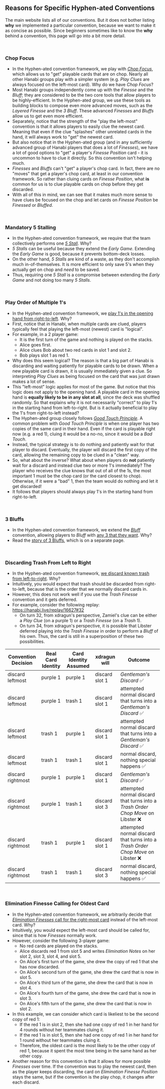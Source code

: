 ## Reasons for Specific Hyphen-ated Conventions

The main website lists all of our conventions. But it does not bother listing **why** we implemented a particular convention, because we want to make it as concise as possible. Since beginners sometimes like to know the **why** behind a convention, this page will go into a bit more detail.

<br />

### Chop Focus

- In the Hyphen-ated convention framework, we play with *[Chop Focus](https://hanabi.github.io/docs/beginner#the-chop)*, which allows us to "get" playable cards that are on chop. Nearly all other Hanabi groups play with a simpler system (e.g. *Play Clues* are always focused on the left-most card). Why do we have *Chop Focus*?
- Most Hanabi groups independently come up with the *Finesse* and the *Bluff*; they are considered to be the two core tools that allow players to be highly-efficient. In the Hyphen-ated group, we use these tools as building blocks to compose even more advanced moves, such as the *Layered Finesse* and the *3 Bluff*. These advanced *Finesses* and *Bluffs* allow us to get even more efficient.
- Separately, notice that the strength of the "play the left-most" convention is that it allows players to easily clue the newest card. Meaning that even if the clue "splashes" other unrelated cards in the hand, it will always work to "get" the newest card.
- But also notice that in the Hyphen-ated group (and in any sufficiently advanced group of Hanabi players that does a lot of *Finesses*), we have a lot of good options to "get" a player's *Finesse Position* card - it is uncommon to have to clue it directly. So this convention isn't helping much.
- *Finesses* and *Bluffs* can't "get" a player's chop card. In fact, there are no "moves" that get a player's chop card, at least in our convention framework. So rather than cluing cards on *Finesse Position*, what **is** common for us is to clue playable cards on chop before they get discarded.
- With all of this in mind, we can see that it makes much more sense to have clues be focused on the chop and let cards on *Finesse Position* be *Finessed* or *Bluffed*.

<br />

### Mandatory 5 Stalling

- In the Hyphen-ated convention framework, we require that the team collectively performs one *[5 Stall](https://hanabi.github.io/docs/level-1#the-5-stall)*. Why?
- *5 Stalls* can be useful because they extend the *Early Game*. Extending the *Early Game* is good, because it prevents bottom-deck losses.
- On the other hand, *5 Stalls* are kind of a waste, as they don't accomplish much in-of-themselves. It is more efficient to only save 5's when they actually get on chop and *need* to be saved.
- Thus, requiring one *5 Stall* is a compromise between extending the *Early Game* and not doing too many *5 Stalls*.

<br />

### Play Order of Multiple 1's

- In the Hyphen-ated convention framework, we [play 1's in the opening hand from right-to-left](https://hanabi.github.io/docs/level-3#playing-multiple-1s---play-order-inversion-in-the-starting-hand-part-1). Why?
- First, notice that in Hanabi, when multiple cards are clued, players typically feel that playing the left-most (newest) card is "logical".
- For example, in a 2 player game:
  - It is the first turn of the game and nothing is played on the stacks.
  - Alice goes first.
  - Alice clues Bob about two red cards in slot 1 and slot 2.
  - Bob plays slot 1 as red 1.
- Why does this seem logical? The reason is that a big part of Hanabi is discarding and waiting patiently for playable cards to be drawn. When a new playable card is drawn, it is usually immediately given a clue. So interpreting *Play Clues* as being focused on the card that was just drawn makes a lot of sense.
- This "left-most" logic applies for most of the game. But notice that this logic does not apply to the opening hand. A playable card in the opening hand is **equally likely to be in any slot at all**, since the deck was shuffled randomly. So that explains why it is not necessarily "correct" to play 1's in the starting hand from left-to-right. But is it actually beneficial to play the 1's from right-to-left instead?
- The Hyphen-ated group closely follows *[Good Touch Principle](https://hanabi.github.io/docs/first-principles#4-good-touch-principle)*. A common problem with *Good Touch Principle* is when one player has two copies of the same card in their hand. Even if the card is playable right now (e.g. a red 1), cluing it would be a no-no, since it would be a *Bad Touch*.
- Instead, the typical strategy is to do nothing and patiently wait for that player to discard. Eventually, the player will discard the first copy of the card, allowing the remaining copy to be clued in a "clean" way.
- So, what about the inverse? What about when players do **not** patiently wait for a discard and instead clue two or more 1's immediately? The player who receives the clue knows that out of all of the 1s, the most important 1 must be the chop card (or the card closest to chop). Otherwise, if it were a "bad" 1, then the team would do nothing and let it get discarded!
- It follows that players should always play 1's in the starting hand from right-to-left.

<br />

### 3 Bluffs

- In the Hyphen-ated convention framework, we extend the *[Bluff](https://hanabi.github.io/docs/level-8#the-bluff)* convention, allowing players to *Bluff* with [any 3 that they want](https://hanabi.github.io/docs/level-9#the-3-bluff). Why?
- Read the [story of 3 Bluffs](3-Bluffs.md), which is on a separate page.

<br />

### Discarding Trash From Left to Right

- In the Hyphen-ated convention framework, [we discard known trash from left-to-right](https://hanabi.github.io/docs/level-9#the-trash-order-chop-move). Why?
- Intuitively, you would expect that trash should be discarded from right-to-left, because that is the order that we normally discard cards in.
- However, this does not work well if you use the *Trash Finesse* convention and it gets deferred.
- For example, consider the following replay: https://hanabi.live/replay/16627#32
  - On turn 32, from xdragun's perspective, Zamiel's clue can be either a *Play Clue* (on a purple 1) or a *Trash Finesse* (on a *Trash* 1).
  - On turn 34, from xdragun's perspective, it is possible that Libster deferred playing into the *Trash Finesse* in order to perform a *Bluff* of his own. Thus, the card is still in a superposition of these two possibilities.

| Convention Decision | Real Card Identity | Card Identity Assumed | xdragun will   | Outcome
| ------------------- | ------------------ | --------------------- | -------------- | -------
| discard leftmost    | purple 1           | purple 1              | discard slot 1 | *Gentleman's Discard* ✅
| discard leftmost    | purple 1           | trash 1               | discard slot 1 | attempted normal discard that turns into a *Gentleman's Discard* ✅
| discard leftmost    | trash 1            | purple 1              | discard slot 1 | attempted normal discard that turns into a *Gentleman's Discard* ✅
| discard leftmost    | trash 1            | trash 1               | discard slot 1 | normal discard, nothing special happens ✅
| discard rightmost   | purple 1           | purple 1              | discard slot 1 | *Gentleman's Discard* ✅
| discard rightmost   | purple 1           | trash 1               | discard slot 3 | attempted normal discard that turns into a *Trash Order Chop Move* on Libster ❌
| discard rightmost   | trash 1            | purple 1              | discard slot 1 | attempted normal discard that turns into a *Trash Order Chop Move* on Libster ❌
| discard rightmost   | trash 1            | trash 1               | discard slot 3 | normal discard, nothing special happens ✅

<br />

### Elimination Finesse Calling for Oldest Card

- In the Hyphen-ated convention framework, we arbitrarily decide that [*Elimination Finesses* call for the right-most card](https://hanabi.github.io/docs/level-13#the-elimination-finesse) instead of the left-most card. Why?
- Intuitively, you would expect the left-most card should be called for, since that is how *Finesses* normally work.
- However, consider the following 3-player game:
  - No red cards are played on the stacks.
  - Alice discards red 1 from slot 5 and writes *Elimination Notes* on her slot 2, slot 3, slot 4, and slot 5.
  - On Alice's first turn of the game, she drew the copy of red 1 that she has now discarded.
  - On Alice's second turn of the game, she drew the card that is now in slot 5.
  - On Alice's third turn of the game, she drew the card that is now in slot 4.
  - On Alice's fourth turn of the game, she drew the card that is now in slot 3.
  - On Alice's fifth turn of the game, she drew the card that is now in slot 2.
- In this example, we can consider which card is likeliest to be the second copy of red 1:
  - If the red 1 is in slot 2, then she had one copy of red 1 in her hand for 4 rounds without her teammates cluing it.
  - If the red 1 is in slot 5, then she had one copy of red 1 in her hand for 1 round without her teammates cluing it.
  - Therefore, the oldest card is the most likely to be the other copy of red 1, because it spent the most time being in the same hand as her other copy.
- Another reason for this convention is that it allows for more possible *Finesses* over time. If the convention was to play the newest card, then as the player keeps discarding, the card on *Elimination Finesse Position* stays the same, but if the convention is the play chop, it changes after each discard.
